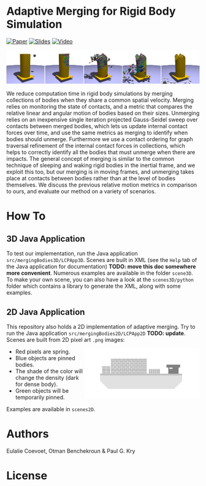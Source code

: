 # Adaptive Merging for Rigid Body Simulation

[![Paper](https://img.shields.io/badge/Paper-ACMSIGGRAPH-yellow.svg)]()
[![Slides](https://img.shields.io/badge/Slides-on_google_drive-blue.svg)]()
[![Video](https://img.shields.io/badge/Video-on_youtube-green.svg)](https://www.youtube.com/embed/mmVVRVt8EF4)

![TowerPlatform](https://github.com/EulalieCoevoet/AdaptiveMerging/blob/master/images/towerplatform.png "A tower on a mobile platform hit by a projectile.")

We reduce computation time in rigid body simulations by merging collections of bodies when they share a common spatial velocity. Merging relies on monitoring the state of contacts, and a metric that compares the relative linear and angular motion of bodies based on their sizes. Unmerging relies on an inexpensive single iteration projected Gauss-Seidel sweep over contacts between merged bodies, which lets us update internal contact forces over time, and use the same metrics as merging to identify when bodies should unmerge. Furthermore we use a contact ordering for graph traversal refinement of the internal contact forces in collections, which helps to correctly identify all the bodies that must unmerge when there are impacts. The general concept of merging is similar to the common technique of sleeping and waking rigid bodies in the inertial frame, and we exploit this too, but our merging is in moving frames, and unmerging takes place at contacts between bodies rather than at the level of bodies themselves. We discuss the previous relative motion metrics in comparison to ours, and evaluate our method on a variety of scenarios.

# How To

## 3D Java Application

To test our implementation, run the Java application `src/mergingBodies3D/LCPApp3D`.
Scenes are built in XML (see the `Help` tab of the Java application for documentation) **TODO: move this doc somewhere more convenient**. Numerous examples are available in the folder `scene3D`. To make your own scene, you can also have a look at the `scenes3D/python` folder which contains a library to generate the XML, along with some examples.


## 2D Java Application

This repository also holds a 2D implementation of adaptive merging. Try to run the Java application `src/mergingBodies2D/LCPApp2D` **TODO: update**. Scenes are built from 2D pixel art `.png` images:

- Red pixels are spring. <img src="https://github.com/EulalieCoevoet/AdaptiveMerging/blob/master/images/cargoship2D.png" width="300" align="right">
- Blue objects are pinned bodies.
- The shade of the color will change the density (dark for dense body).
- Green objects will be temporarily pinned.

Examples are available in `scenes2D`. 


# Authors

Eulalie Coevoet, Otman Benchekroun & Paul G. Kry

# License 

